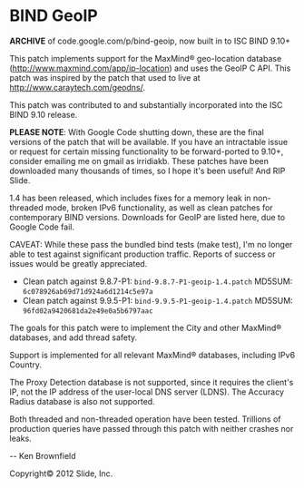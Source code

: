# BIND GeoIP
**ARCHIVE** of code.google.com/p/bind-geoip, now built in to ISC BIND 9.10+

This patch implements support for the MaxMind® geo-location database (http://www.maxmind.com/app/ip-location) and uses the GeoIP C API. This patch was inspired by the patch that used to live at http://www.caraytech.com/geodns/.

This patch was contributed to and substantially incorporated into the ISC BIND 9.10 release.

**PLEASE NOTE**: With Google Code shutting down, these are the final versions of the patch that will be available. If you have an intractable issue or request for certain missing functionality to be forward-ported to 9.10+, consider emailing me on gmail as irridiakb. These patches have been downloaded many thousands of times, so I hope it's been useful! And RIP Slide.

1.4 has been released, which includes fixes for a memory leak in non-threaded mode, broken IPv6 functionality, as well as clean patches for contemporary BIND versions. Downloads for GeoIP are listed here, due to Google Code fail.

CAVEAT: While these pass the bundled bind tests (make test), I'm no longer able to test against significant production traffic. Reports of success or issues would be greatly appreciated.

* Clean patch against 9.8.7-P1: `bind-9.8.7-P1-geoip-1.4.patch`   MD5SUM: `6c078926ab69d71d924a6d1214c5e97a`
* Clean patch against 9.9.5-P1: `bind-9.9.5-P1-geoip-1.4.patch`   MD5SUM: `96fd02a9420681da2e49e0a5b6797aac`

The goals for this patch were to implement the City and other MaxMind® databases, and add thread safety.

Support is implemented for all relevant MaxMind® databases, including IPv6 Country.

The Proxy Detection database is not supported, since it requires the client's IP, not the IP address of the user-local DNS server (LDNS). The Accuracy Radius database is also not supported.

Both threaded and non-threaded operation have been tested. Trillions of production queries have passed through this patch with neither crashes nor leaks.

-- Ken Brownfield

Copyright© 2012 Slide, Inc.
